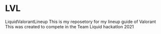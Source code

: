 # LVL
LiquidValorantLineup
This is my reposetory for my lineup guide of Valorant
This was created to compete in the Team Liquid hackatlon 2021
